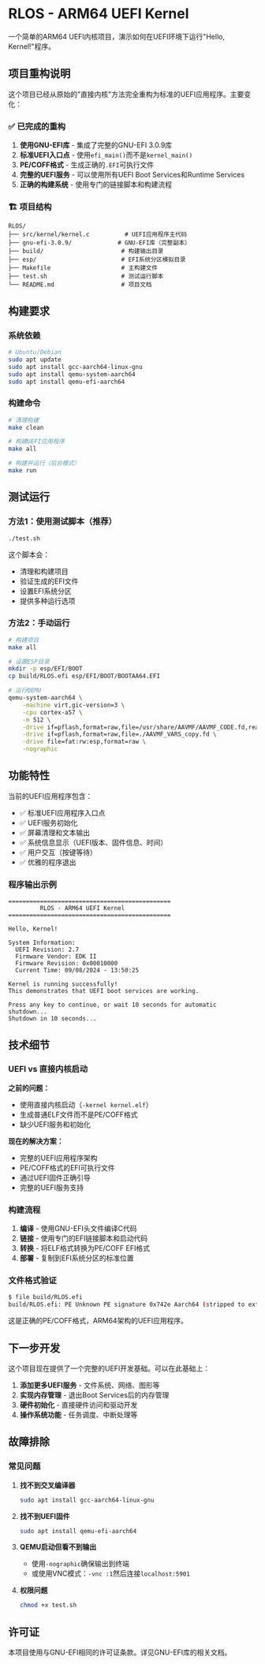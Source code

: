 # RLOS - ARM64 UEFI Kernel

一个简单的ARM64 UEFI内核项目，演示如何在UEFI环境下运行"Hello, Kernel!"程序。

## 项目重构说明

这个项目已经从原始的"直接内核"方法完全重构为标准的UEFI应用程序。主要变化：

### ✅ 已完成的重构

1. **使用GNU-EFI库** - 集成了完整的GNU-EFI 3.0.9库
2. **标准UEFI入口点** - 使用`efi_main()`而不是`kernel_main()`
3. **PE/COFF格式** - 生成正确的`.EFI`可执行文件
4. **完整的UEFI服务** - 可以使用所有UEFI Boot Services和Runtime Services
5. **正确的构建系统** - 使用专门的链接脚本和构建流程

### 🏗️ 项目结构

```
RLOS/
├── src/kernel/kernel.c          # UEFI应用程序主代码
├── gnu-efi-3.0.9/             # GNU-EFI库（完整副本）
├── build/                      # 构建输出目录
├── esp/                        # EFI系统分区模拟目录
├── Makefile                    # 主构建文件
├── test.sh                     # 测试运行脚本
└── README.md                   # 项目文档
```

## 构建要求

### 系统依赖

```bash
# Ubuntu/Debian
sudo apt update
sudo apt install gcc-aarch64-linux-gnu
sudo apt install qemu-system-aarch64
sudo apt install qemu-efi-aarch64
```

### 构建命令

```bash
# 清理构建
make clean

# 构建UEFI应用程序
make all

# 构建并运行（后台模式）
make run
```

## 测试运行

### 方法1：使用测试脚本（推荐）

```bash
./test.sh
```

这个脚本会：
- 清理和构建项目
- 验证生成的EFI文件
- 设置EFI系统分区
- 提供多种运行选项

### 方法2：手动运行

```bash
# 构建项目
make all

# 设置ESP目录
mkdir -p esp/EFI/BOOT
cp build/RLOS.efi esp/EFI/BOOT/BOOTAA64.EFI

# 运行QEMU
qemu-system-aarch64 \
    -machine virt,gic-version=3 \
    -cpu cortex-a57 \
    -m 512 \
    -drive if=pflash,format=raw,file=/usr/share/AAVMF/AAVMF_CODE.fd,readonly=on \
    -drive if=pflash,format=raw,file=./AAVMF_VARS_copy.fd \
    -drive file=fat:rw:esp,format=raw \
    -nographic
```

## 功能特性

当前的UEFI应用程序包含：

- ✅ 标准UEFI应用程序入口点
- ✅ UEFI服务初始化
- ✅ 屏幕清理和文本输出
- ✅ 系统信息显示（UEFI版本、固件信息、时间）
- ✅ 用户交互（按键等待）
- ✅ 优雅的程序退出

### 程序输出示例

```
==============================================
         RLOS - ARM64 UEFI Kernel            
==============================================

Hello, Kernel!

System Information:
  UEFI Revision: 2.7
  Firmware Vendor: EDK II
  Firmware Revision: 0x00010000
  Current Time: 09/08/2024 - 13:50:25

Kernel is running successfully!
This demonstrates that UEFI boot services are working.

Press any key to continue, or wait 10 seconds for automatic shutdown...
Shutdown in 10 seconds...
```

## 技术细节

### UEFI vs 直接内核启动

**之前的问题：**
- 使用直接内核启动（`-kernel kernel.elf`）
- 生成普通ELF文件而不是PE/COFF格式
- 缺少UEFI服务和初始化

**现在的解决方案：**
- 完整的UEFI应用程序架构
- PE/COFF格式的EFI可执行文件
- 通过UEFI固件正确引导
- 完整的UEFI服务支持

### 构建流程

1. **编译** - 使用GNU-EFI头文件编译C代码
2. **链接** - 使用专门的EFI链接脚本和启动代码
3. **转换** - 将ELF格式转换为PE/COFF EFI格式
4. **部署** - 复制到EFI系统分区的标准位置

### 文件格式验证

```bash
$ file build/RLOS.efi
build/RLOS.efi: PE Unknown PE signature 0x742e Aarch64 (stripped to external PDB), for MS Windows
```

这是正确的PE/COFF格式，ARM64架构的UEFI应用程序。

## 下一步开发

这个项目现在提供了一个完整的UEFI开发基础。可以在此基础上：

1. **添加更多UEFI服务** - 文件系统、网络、图形等
2. **实现内存管理** - 退出Boot Services后的内存管理
3. **硬件初始化** - 直接硬件访问和驱动开发
4. **操作系统功能** - 任务调度、中断处理等

## 故障排除

### 常见问题

1. **找不到交叉编译器**
   ```bash
   sudo apt install gcc-aarch64-linux-gnu
   ```

2. **找不到UEFI固件**
   ```bash
   sudo apt install qemu-efi-aarch64
   ```

3. **QEMU启动但看不到输出**
   - 使用`-nographic`确保输出到终端
   - 或使用VNC模式：`-vnc :1`然后连接`localhost:5901`

4. **权限问题**
   ```bash
   chmod +x test.sh
   ```

## 许可证

本项目使用与GNU-EFI相同的许可证条款。详见GNU-EFI库的相关文档。